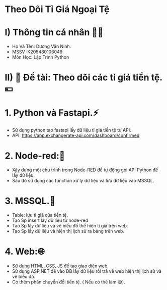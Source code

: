 # Theo Dõi Tỉ Giá Ngoại Tệ
# I) Thông tin cá nhân 🧑‍🎓
- Họ Và Tên: Dương Văn Ninh.
- MSSV :K205480106049
- Môn Học: Lập Trình Python

# II) 💼 Đề tài: Theo dõi các tỉ giá tiền tệ.💴
# 1. Python và Fastapi.⚡
- Sử dụng python tạo fastapi lấy dữ liệu tỉ giá tiền tệ từ API.
- API: https://app.exchangerate-api.com/dashboard/confirmed
# 2. Node-red:🛑
- Xây dựng một chu trình trong Node-RED để tự động gọi API Python để lấy dữ liệu.
- Sau đó sử dụng các function xử lý dữ liệu và lưu dữ liệu vào MSSQL.
# 3. MSSQL.📖
- Table: lưu tỉ giá của tiền tệ.
- Tạo Sp insert lấy dữ liệu từ node-red
- Tạo Sp lấy dữ liệu và vẽ biểu đồ thể hiện tỉ giá trên web.
- Tạo Sp lấy dữ liệu và hiện thị lịch sử ra bảng trên web.
# 4. Web:🌐
- Sử dụng HTML, CSS, JS để tạo giao diện web.
- Sử dụng ASP.NET để vào DB lấy dữ liệu rồi trả về web hiện thị lịch sử và vẽ biểu đồ.
- Có thêm phần chuyển đổi tiền tệ. ( Nếu có thể làm 😅).

